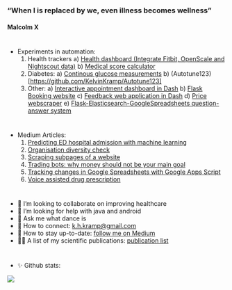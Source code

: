 # 
### “When I is replaced by we, even illness becomes wellness” 
#### Malcolm X
#

#
- Experiments in automation:
  1) Health trackers
      a) [Health dashboard (Integrate Fitbit, OpenScale and Nightscout data)](https://github.com/KelvinKramp/healthdashboard)
      b) [Medical score calculator](https://github.com/KelvinKramp/OPS-calculator)
  2) Diabetes:
      a) [Continous glucose measurements](https://towardsdatascience.com/how-to-hack-a-glucose-sensor-ebaaf2238170)
      b) (Autotune123)[https://github.com/KelvinKramp/Autotune123]
  3) Other:
      a) [Interactive appointment dashboard in Dash](https://github.com/KelvinKramp/appointments-dashboard)
      b) [Flask Booking website](https://github.com/KelvinKramp/rijX)
      c) [Feedback web application in Dash](https://github.com/KelvinKramp/BookFeedback)
      d) [Price webscraper](https://github.com/KelvinKramp/scrape-driverse-license-medical-check-prices)
      e) [Flask-Elasticsearch-GoogleSpreadsheets question-answer system](https://github.com/KelvinKramp/flask-searchform-elasticsearch)


#
- Medium Articles:
  1) [Predicting ED hospital admission with machine learning](https://k-h-kramp.medium.com/machine-learning-prediction-of-hospital-admission-of-emergency-department-patients-d6afb1b40602)
  2) [Organisation diversity check](https://k-h-kramp.medium.com/organisation-diversity-check-in-python-87d3ec2c725b)
  3) [Scraping subpages of a website](https://k-h-kramp.medium.com/organisation-diversity-check-in-python-87d3ec2c725b) 
  4) [Trading bots: why money should not be your main goal](https://k-h-kramp.medium.com/trading-bots-b479d08a31a2)
  5) [Tracking changes in Google Spreadsheets with Google Apps Script](https://k-h-kramp.medium.com/automated-work-progress-tracking-88f4fde1acaf)
  6) [Voice assisted drug prescription](https://python.plainenglish.io/prescribing-drugs-with-a-python-voice-assistant-3763f2561081)

#
- :hospital: I’m looking to collaborate on improving healthcare
- :mag_right: I’m looking for help with java and android
- 💬 Ask me what dance is
- 🔗 How to connect: k.h.kramp@gmail.com
- :newspaper: How to stay up-to-date: [follow me on Medium](https://k-h-kramp.medium.com/)
- 👨‍💻 A list of my scientific publications: [publication list](https://github.com/KelvinKramp/Publications) 

#
- ✨ Github stats: 
<img src="https://github-readme-stats.vercel.app/api?username=KelvinKramp&&show_icons=true&title_color=ffffff&icon_color=bb2acf&text_color=daf7dc&bg_color=151515">

